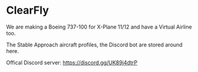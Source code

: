 # ClearFly

We are making a Boeing 737-100 for X-Plane 11/12 and have a Virtual Airline too.

The Stable Approach aircraft profiles, the Discord bot are stored around here.

Offical Discord server: https://discord.gg/UK89j4dtrP
